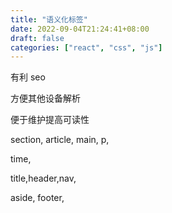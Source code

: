 ```yaml
---
title: "语义化标签"
date: 2022-09-04T21:24:41+08:00
draft: false
categories: ["react", "css", "js"]
---
```


有利 seo

方便其他设备解析

便于维护提高可读性

section, article, main, p,

time,

title,header,nav,

aside, footer,
